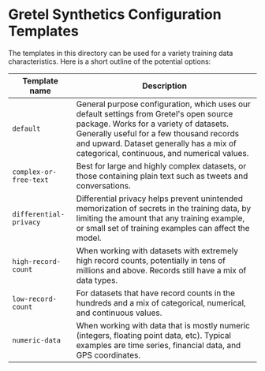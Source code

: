 # Gretel Synthetics Configuration Templates

The templates in this directory can be used for a variety training data characteristics.  Here is a short outline of the potential options:


 | Template name      | Description |
 | ----------- |  ----------- |
 |`default`| General purpose configuration, which uses our default settings from Gretel's open source package. Works for a variety of datasets. Generally useful for a few thousand records and upward. Dataset generally has a mix of categorical, continuous, and numerical values.      |
 |`complex-or-free-text` | Best for large and highly complex datasets, or those  containing plain text such as tweets and conversations.
 |`differential-privacy` | Differential privacy helps prevent unintended memorization of secrets in the training data, by limiting the amount that any training example, or small set of training examples can affect the model.|
 |`high-record-count`| When working with datasets with extremely high record counts, potentially in tens of millions and above. Records still have a mix of data types.|
 |`low-record-count`| For datasets that have record counts in the hundreds and a mix of categorical, numerical, and continuous values.    |
 |`numeric-data`| When working with data that is mostly numeric (integers, floating point data, etc). Typical examples are time series, financial data, and GPS coordinates.|
